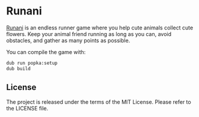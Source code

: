 # Runani

[Runani](https://kapendev.itch.io/runani) is an endless runner game where you help cute animals collect cute flowers. Keep your animal friend running as long as you can, avoid obstacles, and gather as many points as possible.

You can compile the game with:

```bash
dub run popka:setup
dub build
```

## License

The project is released under the terms of the MIT License.
Please refer to the LICENSE file.
